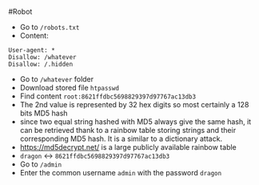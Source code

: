 #Robot
* Go to `/robots.txt`
* Content: 
```
User-agent: *
Disallow: /whatever
Disallow: /.hidden
```
* Go to `/whatever` folder
* Download stored file `htpasswd`
* Find content `root:8621ffdbc5698829397d97767ac13db3`
* The 2nd value is represented by 32 hex digits so most certainly a 128 bits MD5 hash
* since two equal string hashed with MD5 always give the same hash, it can be 
retrieved thank to a rainbow table storing strings and their corresponding MD5 hash.
It is a similar to a dictionary attack.
* https://md5decrypt.net/ is a large publicly available rainbow table
* `dragon` <-> `8621ffdbc5698829397d97767ac13db3` 
* Go to `/admin`
* Enter the common username `admin` with the password `dragon`
